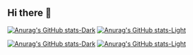 ## Hi there 👋

[![Anurag's GitHub stats-Dark](https://github-readme-stats.vercel.app/api/top-langs?username=Colp-Code&locale=en&hide_title=true&layout=compact&card_width=320&hide_border=true&bg_color=00000000&theme=dark#gh-dark-mode-only)](https://github.com/anuraghazra/github-readme-stats#gh-dark-mode-only)
[![Anurag's GitHub stats-Light](https://github-readme-stats.vercel.app/api/top-langs?username=Colp-Code&locale=en&hide_title=true&layout=compact&card_width=320&hide_border=true&bg_color=00000000&theme=default#gh-light-mode-only)](https://github.com/anuraghazra/github-readme-stats#gh-light-mode-only)

[![Anurag's GitHub stats-Dark](https://github-readme-stats.vercel.app/api?username=Colp-Code&locale=en&hide_title=true&layout=compact&card_width=320&hide_border=true&bg_color=00000000&theme=dark#gh-dark-mode-only)](https://github.com/anuraghazra/github-readme-stats#gh-dark-mode-only)
[![Anurag's GitHub stats-Light](https://github-readme-stats.vercel.app/api?username=Colp-Code&locale=en&hide_title=true&layout=compact&card_width=320&hide_border=true&bg_color=00000000&theme=default#gh-light-mode-only)](https://github.com/anuraghazra/github-readme-stats#gh-light-mode-only)


